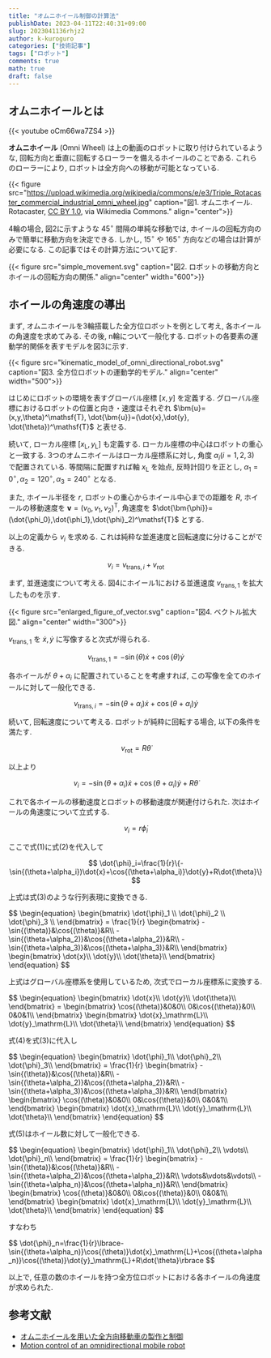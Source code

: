 ```yaml
---
title: "オムニホイール制御の計算法"
publishDate: 2023-04-11T22:40:31+09:00
slug: 2023041136rhjz2
author: k-kuroguro
categories: ["技術記事"]
tags: ["ロボット"]
comments: true
math: true
draft: false
---
```


## オムニホイールとは

{{< youtube oCm66wa7ZS4 >}}

**オムニホイール** (Omni Wheel) は上の動画のロボットに取り付けられているような, 回転方向と垂直に回転するローラーを備えるホイールのことである. これらのローラーにより, ロボットは全方向への移動が可能となっている.

{{< figure src="https://upload.wikimedia.org/wikipedia/commons/e/e3/Triple_Rotacaster_commercial_industrial_omni_wheel.jpg" caption="図1. オムニホイール. Rotacaster, [CC BY 1.0](https://creativecommons.org/licenses/by/1.0), via Wikimedia Commons."  align="center">}}

4輪の場合, 図2に示すような $45^\circ$ 間隔の単純な移動では, ホイールの回転方向のみで簡単に移動方向を決定できる. しかし, $15^\circ$ や $165^\circ$ 方向などの場合は計算が必要になる. この記事ではその計算方法について記す.

{{< figure src="simple_movement.svg" caption="図2. ロボットの移動方向とホイールの回転方向の関係."  align="center" width="600">}}

## ホイールの角速度の導出

まず, オムニホイールを3輪搭載した全方位ロボットを例として考え, 各ホイールの角速度を求めてみる. その後, n輪について一般化する. ロボットの各要素の運動学的関係を表すモデルを図3に示す.

{{< figure src="kinematic_model_of_omni_directional_robot.svg" caption="図3. 全方位ロボットの運動学的モデル."  align="center" width="500">}}

はじめにロボットの環境を表すグローバル座標 $[x,y]$ を定義する. グローバル座標におけるロボットの位置と向き・速度はそれぞれ $\bm{u}=(x,y,\theta)^\mathsf{T}, \dot{\bm{u}}=(\dot{x},\dot{y}, \dot{\theta})^\mathsf{T}$ と表せる.

続いて, ローカル座標 $[x_{\mathrm{L}},y_{\mathrm{L}}]$ も定義する. ローカル座標の中心はロボットの重心と一致する. 3つのオムニホイールはローカル座標系に対し, 角度 $\alpha_i (i=1,2,3)$ で配置されている. 等間隔に配置すれば軸 $x_{\mathrm{L}}$ を始点, 反時計回りを正とし, $\alpha_1 = 0^\circ, \alpha_2 = 120^\circ, \alpha_3 = 240^\circ$ となる.

また, ホイール半径を $r$, ロボットの重心からホイール中心までの距離を $R$, ホイールの移動速度を $\bm{v}=(v_0,v_1,v_2)^\mathsf{T}$, 角速度を $\dot{\bm{\phi}}=(\dot{\phi_0},\dot{\phi_1},\dot{\phi}_2)^\mathsf{T}$ とする.

以上の定義から $v_i$ を求める. これは純粋な並進速度と回転速度に分けることができる.

$$
v_i=v_{\mathrm{trans},i}+v_{\mathrm{rot}}
$$

まず, 並進速度について考える. 図4にホイール1における並進速度 $v_{\mathrm{trans},1}$ を拡大したものを示す.

{{< figure src="enlarged_figure_of_vector.svg" caption="図4. ベクトル拡大図."  align="center" width="300">}}

$v_{\mathrm{trans},1}$ を $\dot{x}, \dot{y}$ に写像すると次式が得られる.


$$
v_{\mathrm{trans},1}=-\sin{(\theta})\dot{x}+\cos{(\theta)}\dot{y}
$$

各ホイールが $\theta+\alpha_i$ に配置されていることを考慮すれば, この写像を全てのホイールに対して一般化できる.

$$
v_{\mathrm{trans},i}=-\sin{(\theta+\alpha_i})\dot{x}+\cos{(\theta+\alpha_i)}\dot{y}
$$

続いて, 回転速度について考える. ロボットが純粋に回転する場合, 以下の条件を満たす.

$$
v_{\mathrm{rot}}=R\dot{\theta}
$$

以上より

$$
\begin{equation}
   v_i=-\sin{(\theta+\alpha_i})\dot{x}+\cos{(\theta+\alpha_i)}\dot{y}+R\dot{\theta}
\end{equation}
$$

これで各ホイールの移動速度とロボットの移動速度が関連付けられた. 次はホイールの角速度について立式する.

$$
\begin{equation}
   v_i=r\dot{\phi}_i
\end{equation}
$$

ここで式$(1)$に式$(2)$を代入して

$$
\dot{\phi}_i=\frac{1}{r}\{-\sin{(\theta+\alpha_i})\dot{x}+\cos{(\theta+\alpha_i)}\dot{y}+R\dot{\theta}\}
$$

上式は式$(3)$のような行列表現に変換できる.

<div>
$$
\begin{equation}
   \begin{bmatrix}
      \dot{\phi}_1 \\
      \dot{\phi}_2 \\
      \dot{\phi}_3 \\
   \end{bmatrix}
   =
   \frac{1}{r}
   \begin{bmatrix}
      -\sin{(\theta)}&\cos{(\theta)}&R\\
      -\sin{(\theta+\alpha_2)}&\cos{(\theta+\alpha_2)}&R\\
      -\sin{(\theta+\alpha_3)}&\cos{(\theta+\alpha_3)}&R\\
   \end{bmatrix}
   \begin{bmatrix}
      \dot{x}\\
      \dot{y}\\
      \dot{\theta}\\
   \end{bmatrix}
\end{equation}
$$
</div>

上式はグローバル座標系を使用しているため, 次式でローカル座標系に変換する.

<div>
$$
\begin{equation}
   \begin{bmatrix}
      \dot{x}\\
      \dot{y}\\
      \dot{\theta}\\
   \end{bmatrix}
   =
   \begin{bmatrix}
      \cos{(\theta)}&0&0\\
      0&\cos{(\theta)}&0\\
      0&0&1\\
   \end{bmatrix}
   \begin{bmatrix}
      \dot{x}_\mathrm{L}\\
      \dot{y}_\mathrm{L}\\
      \dot{\theta}\\
   \end{bmatrix}
\end{equation}
$$
</div>

式$(4)$を式$(3)$に代入し

<div>
$$
\begin{equation}
   \begin{bmatrix}
      \dot{\phi}_1\\
      \dot{\phi}_2\\
      \dot{\phi}_3\\
   \end{bmatrix}
   =
   \frac{1}{r}
   \begin{bmatrix}
      -\sin{(\theta)}&\cos{(\theta)}&R\\
      -\sin{(\theta+\alpha_2)}&\cos{(\theta+\alpha_2)}&R\\
      -\sin{(\theta+\alpha_3)}&\cos{(\theta+\alpha_3)}&R\\
   \end{bmatrix}
   \begin{bmatrix}
      \cos{(\theta)}&0&0\\
      0&\cos{(\theta)}&0\\
      0&0&1\\
   \end{bmatrix}
   \begin{bmatrix}
      \dot{x}_\mathrm{L}\\
      \dot{y}_\mathrm{L}\\
      \dot{\theta}\\
   \end{bmatrix}
\end{equation}
$$
</div>

式$(5)$はホイール数に対して一般化できる.

<div>
$$
\begin{equation}
   \begin{bmatrix}
      \dot{\phi}_1\\
      \dot{\phi}_2\\
      \vdots\\
      \dot{\phi}_n\\
   \end{bmatrix}
   =
   \frac{1}{r}
   \begin{bmatrix}
      -\sin{(\theta)}&\cos{(\theta)}&R\\
      -\sin{(\theta+\alpha_2)}&\cos{(\theta+\alpha_2)}&R\\
      \vdots&\vdots&\vdots\\
      -\sin{(\theta+\alpha_n)}&\cos{(\theta+\alpha_n)}&R\\
   \end{bmatrix}
   \begin{bmatrix}
      \cos{(\theta)}&0&0\\
      0&\cos{(\theta)}&0\\
      0&0&1\\
   \end{bmatrix}
   \begin{bmatrix}
      \dot{x}_\mathrm{L}\\
      \dot{y}_\mathrm{L}\\
      \dot{\theta}\\
   \end{bmatrix}
\end{equation}
$$
</div>

すなわち

<div>
$$
\dot{\phi}_n=\frac{1}{r}\lbrace-\sin{(\theta+\alpha_n)}\cos{(\theta)}\dot{x}_\mathrm{L}+\cos{(\theta+\alpha_n)}\cos{(\theta)}\dot{y}_\mathrm{L}+R\dot{\theta}\rbrace
$$
</div>

以上で, 任意の数のホイールを持つ全方位ロボットにおける各ホイールの角速度が求められた.

## 参考文献

- [オムニホイールを用いた全方向移動車の製作と制御](https://blog.tokor.org/2015/05/14/%E3%82%AA%E3%83%A0%E3%83%8B%E3%83%9B%E3%82%A4%E3%83%BC%E3%83%AB%E3%82%92%E7%94%A8%E3%81%84%E3%81%9F%E5%85%A8%E6%96%B9%E5%90%91%E7%A7%BB%E5%8B%95%E8%BB%8A%E3%81%AE%E8%A3%BD%E4%BD%9C%E3%81%A8%E5%88%B6%E5%BE%A1/)
- [Motion control of an omnidirectional mobile robot](https://pure.tue.nl/ws/files/4283624/633499.pdf)

